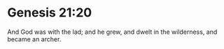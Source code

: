 # Genesis 21:20

And God was with the lad; and he grew, and dwelt in the wilderness, and became an archer.